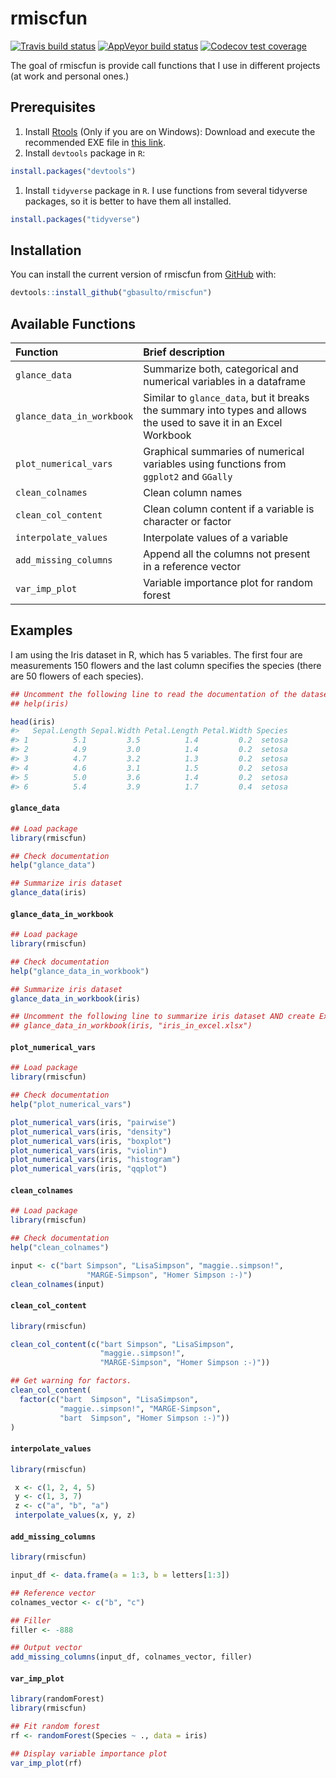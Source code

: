 
<!-- README.md is generated from README.Rmd. Please edit that file -->

# rmiscfun

<!-- badges: start -->

[![Travis build
status](https://travis-ci.org/gbasulto/rmiscfun.svg?branch=master)](https://travis-ci.org/gbasulto/rmiscfun)
[![AppVeyor build
status](https://ci.appveyor.com/api/projects/status/github/gbasulto/rmiscfun?branch=master&svg=true)](https://ci.appveyor.com/project/gbasulto/rmiscfun)
[![Codecov test
coverage](https://codecov.io/gh/gbasulto/rmiscfun/branch/master/graph/badge.svg)](https://codecov.io/gh/gbasulto/rmiscfun?branch=master)
<!-- badges: end -->

The goal of rmiscfun is provide call functions that I use in different
projects (at work and personal ones.)

## Prerequisites

1.  Install [Rtools](https://cran.r-project.org/bin/windows/Rtools/)
    (Only if you are on Windows): Download and execute the recommended
    EXE file in [this
    link](https://cran.r-project.org/bin/windows/Rtools/).
2.  Install `devtools` package in `R`:

<!-- end list -->

``` r
install.packages("devtools")
```

1.  Install `tidyverse` package in `R`. I use functions from several
    tidyverse packages, so it is better to have them all installed.

<!-- end list -->

``` r
install.packages("tidyverse")
```

## Installation

You can install the current version of rmiscfun from
[GitHub](https://github.com/) with:

``` r
devtools::install_github("gbasulto/rmiscfun")
```

## Available Functions

| Function                  | Brief description                                                                                                  |
| :------------------------ | :----------------------------------------------------------------------------------------------------------------- |
| `glance_data`             | Summarize both, categorical and numerical variables in a dataframe                                                 |
| `glance_data_in_workbook` | Similar to `glance_data`, but it breaks the summary into types and allows the used to save it in an Excel Workbook |
| `plot_numerical_vars`     | Graphical summaries of numerical variables using functions from `ggplot2` and `GGally`                             |
| `clean_colnames`          | Clean column names                                                                                                 |
| `clean_col_content`       | Clean column content if a variable is character or factor                                                          |
| `interpolate_values`      | Interpolate values of a variable                                                                                   |
| `add_missing_columns`     | Append all the columns not present in a reference vector                                                           |
| `var_imp_plot`            | Variable importance plot for random forest                                                                         |

## Examples

I am using the Iris dataset in R, which has 5 variables. The first four
are measurements 150 flowers and the last column specifies the species
(there are 50 flowers of each species).

``` r
## Uncomment the following line to read the documentation of the dataset.
## help(iris)

head(iris)
#>   Sepal.Length Sepal.Width Petal.Length Petal.Width Species
#> 1          5.1         3.5          1.4         0.2  setosa
#> 2          4.9         3.0          1.4         0.2  setosa
#> 3          4.7         3.2          1.3         0.2  setosa
#> 4          4.6         3.1          1.5         0.2  setosa
#> 5          5.0         3.6          1.4         0.2  setosa
#> 6          5.4         3.9          1.7         0.4  setosa
```

#### `glance_data`

``` r
## Load package
library(rmiscfun)

## Check documentation
help("glance_data")

## Summarize iris dataset
glance_data(iris)
```

#### `glance_data_in_workbook`

``` r
## Load package
library(rmiscfun)

## Check documentation
help("glance_data_in_workbook")

## Summarize iris dataset
glance_data_in_workbook(iris)

## Uncomment the following line to summarize iris dataset AND create Excel Worksheet
## glance_data_in_workbook(iris, "iris_in_excel.xlsx")
```

#### `plot_numerical_vars`

``` r
## Load package
library(rmiscfun)

## Check documentation
help("plot_numerical_vars")

plot_numerical_vars(iris, "pairwise")
plot_numerical_vars(iris, "density")
plot_numerical_vars(iris, "boxplot")
plot_numerical_vars(iris, "violin")
plot_numerical_vars(iris, "histogram")
plot_numerical_vars(iris, "qqplot")
```

#### `clean_colnames`

``` r
## Load package
library(rmiscfun)

## Check documentation
help("clean_colnames")

input <- c("bart Simpson", "LisaSimpson", "maggie..simpson!",
                 "MARGE-Simpson", "Homer Simpson :-)")
clean_colnames(input)
```

#### `clean_col_content`

``` r
library(rmiscfun)

clean_col_content(c("bart Simpson", "LisaSimpson",
                    "maggie..simpson!",
                    "MARGE-Simpson", "Homer Simpson :-)"))

## Get warning for factors.
clean_col_content(
  factor(c("bart  Simpson", "LisaSimpson",
           "maggie..simpson!", "MARGE-Simpson",
           "bart  Simpson", "Homer Simpson :-)"))
)
```

#### `interpolate_values`

``` r
library(rmiscfun)

 x <- c(1, 2, 4, 5)
 y <- c(1, 3, 7)
 z <- c("a", "b", "a")
 interpolate_values(x, y, z)
```

#### `add_missing_columns`

``` r
library(rmiscfun)

input_df <- data.frame(a = 1:3, b = letters[1:3])

## Reference vector
colnames_vector <- c("b", "c")

## Filler
filler <- -888

## Output vector
add_missing_columns(input_df, colnames_vector, filler)
```

#### `var_imp_plot`

``` r
library(randomForest)
library(rmiscfun)

## Fit random forest
rf <- randomForest(Species ~ ., data = iris)

## Display variable importance plot
var_imp_plot(rf)
```
